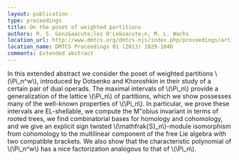 ```yaml
---
layout: publication
type: proceedings
title: On the poset of weighted partitions
authors: R. S. Gonz&aacute;lez D'Le&oacute;n, M. L. Wachs
location_url: http://www.dmtcs.org/dmtcs-ojs/index.php/proceedings/article/view/dmAS0187
location_name: DMTCS Proceedings 01 (2013) 1029-1040 
comments: Extended abstract
--- 
```


In this extended abstract we consider the poset of weighted partitions \\(\Pi_n^w\\),  introduced by Dotsenko and Khoroshkin in  their study of a certain pair of dual operads. The maximal intervals of   \\(\Pi_n\\) provide a generalization of the lattice  \\(\Pi_n\\) of  partitions,  which we show possesses many of the well-known properties of  \\(\Pi_n\\).   In particular, we prove these intervals are EL-shellable, we compute the M\"obius invariant  in terms of rooted trees, we find combinatorial bases for homology and cohomology, and we give an explicit sign twisted \\(\mathfrak{S}_n\\)-module isomorphism from cohomology to the multilinear component of the free Lie algebra with two compatible brackets.  We  also show that the characteristic polynomial of \\(\Pi_n^w\\) has  a nice factorization analogous to that of  \\(\Pi_n\\).


